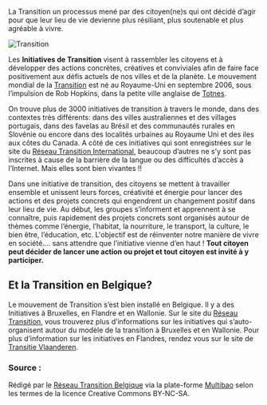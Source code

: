 La Transition un processus mené par des citoyen(ne)s qui ont décidé d’agir pour que leur lieu de vie devienne plus résiliant, plus soutenable et plus agréable à vivre.

<p text-align="center"><img src="http://www.reseautransition.be/wp-content/uploads/2014/02/new-old-town-800x561x8-300x210.png" alt="Transition"> </p>

Les **Initiatives de Transition** visent à rassembler les citoyens et à développer des actions concrètes, créatives et conviviales afin de faire face positivement aux défis actuels de nos villes et de la planète. Le mouvement mondial de la [Transition](http://www.transitionnetwork.org) est né au Royaume-Uni en septembre 2006, sous l’impulsion de Rob Hopkins, dans la petite ville anglaise de [Totnes](http://www.transitiontowntotnes.org/). 

On trouve plus de 3000 initiatives de transition à travers le monde, dans des contextes très différents: dans des villes australiennes et des villages portugais, dans des favelas au Brésil et des communautés rurales en Slovénie ou encore dans des localités urbaines au Royaume Uni et des iles aux côtes du Canada. A côté de ces initiatives qui sont enregistrées sur le site du [Réseau Transition International](http://www.transitionnetwork.org/), beaucoup d’autres ne s’y sont pas inscrites à cause de la barrière de la langue ou des difficultés d’accès à l’Internet. Mais elles sont bien vivantes !!

Dans une initiative de transition, des citoyens se mettent à travailler ensemble et unissent leurs forces, créativité et énergie pour lancer des actions et des projets concrets qui engendrent un changement positif dans leur lieu de vie. Au début, les groupes s’informent et apprennent à se connaître, puis rapidement des projets concrets sont organisés autour de thèmes comme l’énergie, l’habitat, la nourriture, le transport, la culture, le bien être, l’éducation, etc. L'objectif est de réinventer notre manière de vivre en société.… sans attendre que l’initiative vienne d’en haut ! **Tout citoyen peut décider de lancer une action ou projet et tout citoyen est invité à y participer.**

## Et la Transition en Belgique?

Le mouvement de Transition s’est bien installé en Belgique. Il y a des Initiatives à Bruxelles, en Flandre et en Wallonie. Sur le site du [Réseau Transition](http://www.reseautransition.be), vous trouverez plus d’informations sur les initiatives qui s’auto-organisent autour du modèle de la transition à Bruxelles et en Wallonie. Pour plus d’information sur les initiatives en Flandres, rendez vous sur le site de [Transitie Vlaanderen](http://www.transitie.be/r/default.aspx).

### Source :

Rédigé par le [Réseau Transition Belgique]( http://www.reseautransition.be/) via la plate-forme [Multibao](http://www.multibao.org/reseautransitionwb/reseau_transition/contributions) selon les termes de la licence Creative Commons BY-NC-SA.
